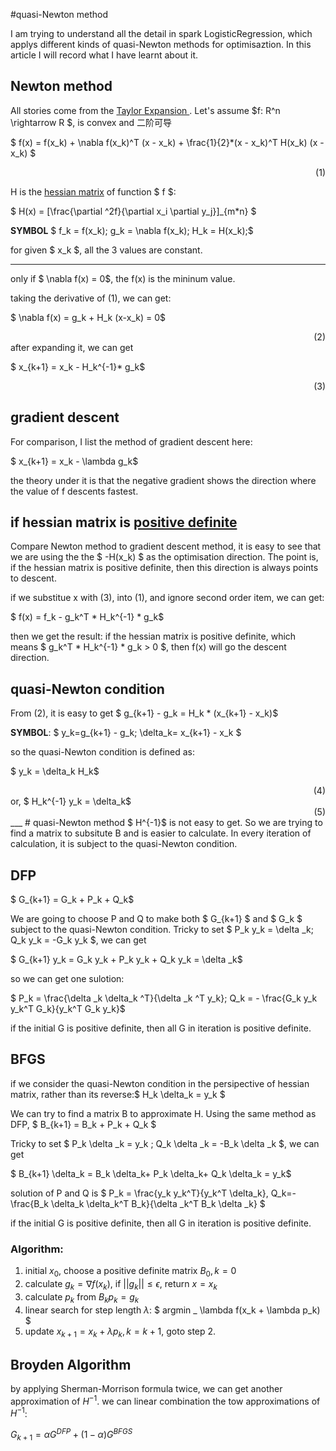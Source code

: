 #quasi-Newton method 

I am trying to understand all the detail in spark LogisticRegression, which applys different kinds of quasi-Newton methods for optimisaztion. In this article I will record what I have learnt about it.

## Newton method
All stories come from the [Taylor Expansion ](https://en.wikipedia.org/wiki/Taylor%27s_theorem). Let's assume $f: R^n \rightarrow R $, is convex and 二阶可导

$ f(x) = f(x_k) + \nabla f(x_k)^T (x - x_k) + \frac{1}{2}*(x - x_k)^T H(x_k) (x - x_k) $ 
<div align="right">(1)</div>

H is the [hessian matrix](https://en.wikipedia.org/wiki/Hessian_matrix) of function $ f $:

$ H(x) = [\frac{\partial ^2f}{\partial x_i \partial y_j}]_{m*n} $

**SYMBOL** $ f_k = f(x_k); g_k = \nabla f(x_k); H_k = H(x_k);$

for given $ x_k $, all the 3 values are constant.

---

only if $ \nabla f(x)  = 0$, the f(x) is the mininum value.

taking the derivative of (1), we can get:

$ \nabla f(x) = g_k + H_k (x-x_k) = 0$
<div align="right">(2)</div>
after expanding it, we can get 

$ x_{k+1} =  x_k - H_k^{-1}* g_k$
<div align="right">(3)</div>


## gradient descent
For comparison, I list the method of gradient descent here:

$ x_{k+1} = x_k - \lambda g_k$

the theory under it is that the negative gradient shows the direction where the value of f descents fastest.

## if hessian matrix is [positive definite](https://en.wikipedia.org/wiki/Positive-definite_matrix)
Compare Newton method to gradient descent method, it is easy to see that we are using the the $ -H(x_k) $ as the optimisation direction. The point is, if the hessian matrix is positive definite, then this direction is always points to descent.

if we substitue x with (3), into (1), and ignore second order item, we can get:

$ f(x) = f_k - g_k^T * H_k^{-1} * g_k$

then we get the result: if the hessian matrix is positive definite, which means $  g_k^T * H_k^{-1} * g_k > 0 $, then f(x) will go the descent direction.

## quasi-Newton condition
From (2), it is easy to get $ g_{k+1} - g_k = H_k * (x_{k+1} - x_k)$

**SYMBOL**: $ y_k=g_{k+1} - g_k;  \delta_k= x_{k+1} - x_k $

so the quasi-Newton condition is defined as:

$ y_k = \delta_k H_k$
<div align="right">(4)</div>
or,  $ H_k^{-1}  y_k = \delta_k$
<div align="right">(5)</div>
___
# quasi-Newton method
$ H^{-1}$ is not easy to get. So we are trying to find a matrix to subsitute B and is easier to calculate. In every iteration of calculation, it is subject to the quasi-Newton condition.

## DFP
$ G_{k+1} = G_k + P_k + Q_k$

We are going to choose P and Q to make both $ G_{k+1} $ and $ G_k $ subject to the quasi-Newton condition. Tricky to set $ P_k y_k = \delta _k;  Q_k y_k = -G_k y_k $, we can get 

$ G_{k+1} y_k = G_k y_k + P_k y_k + Q_k y_k = \delta _k$

so we can get one sulotion:

$ P_k = \frac{\delta _k \delta_k ^T}{\delta _k ^T y_k}; Q_k = - \frac{G_k y_k y_k^T G_k}{y_k^T G_k y_k}$

if the initial G is positive definite, then all G in iteration is positive definite.

## BFGS
if we consider the quasi-Newton condition in the persipective of hessian matrix, rather than its reverse:$ H_k \delta_k = y_k $

We can try to find a matrix B to approximate H. Using the same method as DFP, $ B_{k+1} = B_k + P_k + Q_k $

Tricky to set $ P_k \delta _k = y_k ;  Q_k \delta _k = -B_k \delta _k $, we can get

$ B_{k+1} \delta_k = B_k \delta_k+ P_k \delta_k+ Q_k \delta_k = y_k$

solution of P and Q is 
$ P_k = \frac{y_k y_k^T}{y_k^T \delta_k}, Q_k=-\frac{B_k \delta_k \delta_k^T B_k}{\delta _k^T  B_k \delta _k} $

if the initial G is positive definite, then all G in iteration is positive definite.

### Algorithm:
1. initial $x_0$, choose a positive definite matrix $B_0, k=0$
2. calculate $g_k = \nabla f(x_k)$, if $||g_k|| \leq \epsilon$, return $x = x_k$
3. calculate $p_k$ from  $B_k p_k = g_k$
4. linear search for step length $\lambda$:  $ argmin _ \lambda f(x_k + \lambda p_k) $
5. update $x_{k+1} = x_k + \lambda p_k, k = k + 1$, goto step 2.

## Broyden Algorithm
by applying Sherman-Morrison formula twice, we can get another approximation of $H^{-1}$.
we can linear combination the tow approximations of $H^{-1}$:

$G_{k+1} = \alpha G^{DFP} + (1 - \alpha) G^{BFGS}$
 





